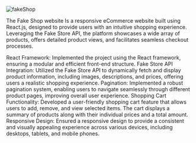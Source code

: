 ![fakeShop](https://user-images.githubusercontent.com/122224463/229625655-21bd4b65-00db-4fd0-a973-11cd688f77f9.png)

The Fake Shop website Is a responsive eCommerce website built using React.js, designed to provide users with an intuitive shopping experience. Leveraging the Fake Store API, the platform showcases a wide array of products, offers detailed product views, and facilitates seamless checkout processes.

React Framework: Implemented the project using the React framework, ensuring a modular and efficient front-end structure.
Fake Store API Integration: Utilized the Fake Store API to dynamically fetch and display product information, including images, descriptions, and prices, offering users a realistic shopping experience.
Pagination: Implemented a robust pagination system, enabling users to navigate seamlessly through different product pages, improving overall user experience.
Shopping Cart Functionality: Developed a user-friendly shopping cart feature that allows users to add, remove, and view selected items. The cart displays a summary of products along with their individual prices and a total amount.
Responsive Design: Ensured a responsive design to provide a consistent and visually appealing experience across various devices, including desktops, tablets, and mobile phones.
